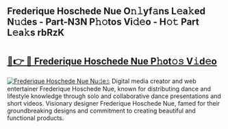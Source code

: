 ## Frederique Hoschede Nue O𝚗𝚕yf𝚊ns L𝚎a𝚔ed N𝚞𝚍es - Part-N3N P𝚑𝚘tos Vi𝚍𝚎o - H𝚘𝚝 Part L𝚎a𝚔s rbRzK

# <h2><a href="http://kfdio3.oniu.top/?m=Frederique+Hoschede+Nue">🔗👉 🔴 Frederique Hoschede Nue P𝚑ot𝚘𝚜 V𝚒d𝚎o</a></h2>

[![Frederique Hoschede Nue Nu𝚍e𝚜](https://i.imgur.com/0qMVB7G.gif)](http://kfdio3.oniu.top/?m=Frederique+Hoschede+Nue)
Digital media creator and web entertainer Frederique Hoschede Nue, known for distributing dance and lifestyle knowledge through solo and collaborative dance presentations and short videos. Visionary designer Frederique Hoschede Nue, famed for their groundbreaking designs and commitment to creating beautiful and functional products.  
